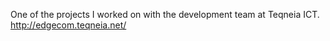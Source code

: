 One of the projects I worked on with the development team at Teqneia ICT. </br>
http://edgecom.teqneia.net/
